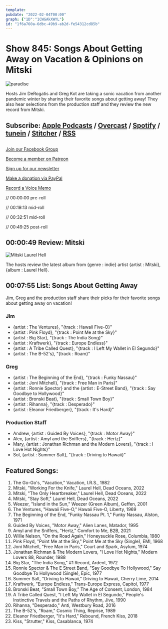 ```yaml
---
template: 
pubdate: "2022-02-04T00:00"
graph: {"1D":"1CWGAkXWYL"}
id: "1f6a760a-6dbc-49b9-ab2d-fe54312cd85b"
---
```






# Show 845: Songs About Getting Away on Vacation & Opinions on Mitski

![paradise](https://static.soundopinions.org/images/2022/paradise.jpeg)

Hosts Jim DeRogatis and Greg Kot are taking a sonic vacation from another pandemic winter by sharing their favorite songs about getting away! They also hear selections from the production staff and they review the new record from Mitski. 



## Subscribe: [Apple Podcasts](https://itunes.apple.com/us/podcast/sound-opinions/id94793843) / [Overcast](https://overcast.fm/itunes94793843/sound-opinions) / [Spotify](https://open.spotify.com/show/1kNR8YL7TBrQuRxDdS4wtU) / [tunein](https://tunein.com/podcasts/Music-Podcasts/Sound-Opinions-p60273/) / [Stitcher](http://www.stitcher.com/podcast/sound-opinions) / [RSS](https://feeds.simplecast.com/Nn6fjnB0)



## 

[Join our Facebook Group](https://bit.ly/3sivr9T)

[Become a member on Patreon](https://bit.ly/3slWZvc)

[Sign up for our newsletter](https://bit.ly/3eEvRnG)

[Make a donation via PayPal](https://bit.ly/3dmt9lU)

[Record a Voice Memo](https://bit.ly/2RyD5Ah)

// 00:00:00 pre-roll

// 00:19:13 mid-roll

// 00:32:51 mid-roll

// 00:49:25 post-roll



## 00:00:49 Review: Mitski

![Mitski Laurel Hell](https://static.soundopinions.org/assets/845/1D1.jpg)

The hosts review the latest album from {genre : indie} artist {artist : Mitski}, {album : Laurel Hell}.



## 00:07:55 List: Songs About Getting Away

Jim, Greg and the production staff share their picks for their favorite songs about getting away on vacation!


### Jim

- {artist : The Ventures}, "{track : Hawaii Five-O}"
- {artist : Pink Floyd}, "{track : Point Me at the Sky}"
- {artist : Big Star}, "{track : The India Song}"
- {artist : Kraftwerk}, "{track : Europe Endless}"
- {artist : A Tribe Called Quest}, "{track : I Left My Wallet in El Segundo}"
- {artist : The B-52's}, "{track : Roam}"


### Greg

- {artist : The Beginning of the End}, "{track : Funky Nassau}"
- {artist : Joni Mitchell}, "{track : Free Man in Paris}"
- {artist : Ronnie Spector} and the {artist : E-Street Band}, "{track : Say Goodbye to Hollywood}"
- {artist : Bronski Beat}, "{track : Small Town Boy}"
- {artist : Rihanna}, "{track : Desperado}"
- {artist : Eleanor Friedberger}, "{track : It's Hard}"


### Production Staff

- Andrew, {artist : Guided By Voices}, "{track : Motor Away}"
- Alex, {artist : Amyl and the Sniffers}, "{track : Hertz}"
- Mary, {artist : Jonathan Richman and the Modern Lovers}, "{track : I Love Hot Nights}"
- Sol, {artist : Summer Salt}, "{track : Driving to Hawaii}"



## Featured Songs:

1. The Go-Go's, "Vacation," Vacation, I.R.S., 1982
2. Mitski, "Working For the Knife," Laurel Hell, Dead Oceans, 2022
3. Mitski, "The Only Heartbreaker," Laurel Hell, Dead Oceans, 2022
4. Mitski, "Stay Soft," Laurel Hell, Dead Oceans, 2022
5. Weezer, "Island in the Sun," Weezer (Green Album), Geffen, 2001
6. The Ventures, "Hawaii Five-O," Hawaii Five-O, Liberty, 1969
7. The Beginning of the End, "Funky Nassau Pt. 1," Funky Nassau, Alston, 1971
8. Guided By Voices, "Motor Away," Alien Lanes, Matador, 1995
9. Amyl and the Sniffers, "Hertz," Comfort to Me, B2B, 2021
10. Willie Nelson, "On the Road Again," Honeysuckle Rose, Columbia, 1980
11. Pink Floyd, "Point Me at the Sky," Point Me at the Sky (Single), EMI, 1968
12. Joni Mitchell, "Free Man in Paris," Court and Spark, Asylum, 1974
13. Jonathan Richman & The Modern Lovers, "I Love Hot Nights," Modern Lovers 88, Rounder, 1988
14. Big Star, "The India Song," #1 Record, Ardent, 1972
15. Ronnie Spector & The E Street Band, "Say Goodbye To Hollywood," Say Goodbye To Hollywood (Single), Epic, 1977
16. Summer Salt, "Driving to Hawaii," Driving to Hawaii, Cherry Lime, 2014
17. Kraftwerk, "Europe Endless," Trans-Europe Express, Capitol, 1977
18. Bronski Beat, "Small Town Boy," The Age of Consent, London, 1984
19. A Tribe Called Quest, "I Left My Wallet in El Segundo," People's Instinctive Travels and the Paths of Rhythm, Jive, 1990
20. Rihanna, "Desperado," Anti, Westbury Road, 2016
21. The B-52's, "Roam," Cosmic Thing, Reprise, 1989
22. Eleanor Friedberger, "It's Hard," Rebound, French Kiss, 2018
23. Kiss, "Strutter," Kiss, Casablanca, 1974
